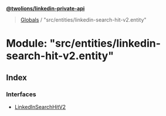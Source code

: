 **[@twolions/linkedin-private-api](../README.md)**

> [Globals](../globals.md) / "src/entities/linkedin-search-hit-v2.entity"

# Module: "src/entities/linkedin-search-hit-v2.entity"

## Index

### Interfaces

* [LinkedInSearchHitV2](../interfaces/_src_entities_linkedin_search_hit_v2_entity_.linkedinsearchhitv2.md)
